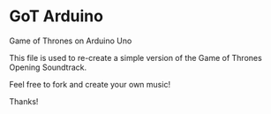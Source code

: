 GoT Arduino
==========

Game of Thrones on Arduino Uno

This file is used to re-create a simple version of the Game of Thrones Opening Soundtrack.

Feel free to fork and create your own music! 

Thanks!
